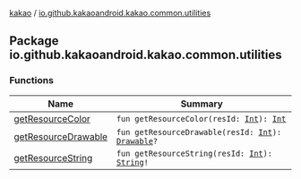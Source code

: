 [kakao](../index.md) / [io.github.kakaoandroid.kakao.common.utilities](./index.md)

## Package io.github.kakaoandroid.kakao.common.utilities

### Functions

| Name | Summary |
|---|---|
| [getResourceColor](get-resource-color.md) | `fun getResourceColor(resId: `[`Int`](https://kotlinlang.org/api/latest/jvm/stdlib/kotlin/-int/index.html)`): `[`Int`](https://kotlinlang.org/api/latest/jvm/stdlib/kotlin/-int/index.html) |
| [getResourceDrawable](get-resource-drawable.md) | `fun getResourceDrawable(resId: `[`Int`](https://kotlinlang.org/api/latest/jvm/stdlib/kotlin/-int/index.html)`): `[`Drawable`](https://developer.android.com/reference/android/graphics/drawable/Drawable.html)`?` |
| [getResourceString](get-resource-string.md) | `fun getResourceString(resId: `[`Int`](https://kotlinlang.org/api/latest/jvm/stdlib/kotlin/-int/index.html)`): `[`String`](https://kotlinlang.org/api/latest/jvm/stdlib/kotlin/-string/index.html)`!` |
